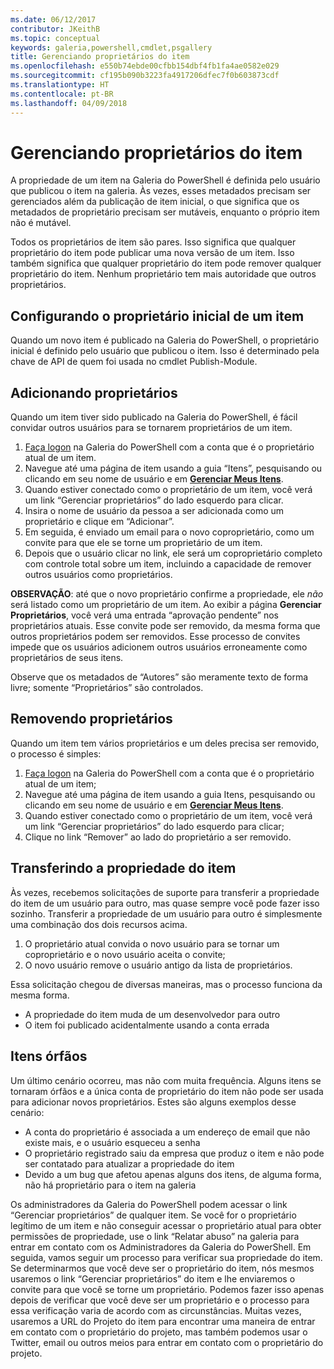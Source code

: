 ```yaml
---
ms.date: 06/12/2017
contributor: JKeithB
ms.topic: conceptual
keywords: galeria,powershell,cmdlet,psgallery
title: Gerenciando proprietários do item
ms.openlocfilehash: e550b74ebde00cfbb154dbf4fb1fa4ae0582e029
ms.sourcegitcommit: cf195b090b3223fa4917206dfec7f0b603873cdf
ms.translationtype: HT
ms.contentlocale: pt-BR
ms.lasthandoff: 04/09/2018
---
```

# <a name="managing-item-owners"></a>Gerenciando proprietários do item

A propriedade de um item na Galeria do PowerShell é definida pelo usuário que publicou o item na galeria.
Às vezes, esses metadados precisam ser gerenciados além da publicação de item inicial, o que significa que os metadados de proprietário precisam ser mutáveis, enquanto o próprio item não é mutável.

Todos os proprietários de item são pares.
Isso significa que qualquer proprietário do item pode publicar uma nova versão de um item. Isso também significa que qualquer proprietário do item pode remover qualquer proprietário do item.
Nenhum proprietário tem mais autoridade que outros proprietários.

## <a name="setting-an-items-initial-owner"></a>Configurando o proprietário inicial de um item

Quando um novo item é publicado na Galeria do PowerShell, o proprietário inicial é definido pelo usuário que publicou o item. Isso é determinado pela chave de API de quem foi usada no cmdlet Publish-Module.

## <a name="adding-owners"></a>Adicionando proprietários

Quando um item tiver sido publicado na Galeria do PowerShell, é fácil convidar outros usuários para se tornarem proprietários de um item.

1. [Faça logon](https://powershellgallery.com/users/account/LogOn) na Galeria do PowerShell com a conta que é o proprietário atual de um item.
2. Navegue até uma página de item usando a guia “Itens”, pesquisando ou clicando em seu nome de usuário e em [**Gerenciar Meus Itens**](https://www.powershellgallery.com/account/Packages).
3. Quando estiver conectado como o proprietário de um item, você verá um link “Gerenciar proprietários” do lado esquerdo para clicar.
4. Insira o nome de usuário da pessoa a ser adicionada como um proprietário e clique em “Adicionar”.
5. Em seguida, é enviado um email para o novo coproprietário, como um convite para que ele se torne um proprietário de um item.
6. Depois que o usuário clicar no link, ele será um coproprietário completo com controle total sobre um item, incluindo a capacidade de remover outros usuários como proprietários.

**OBSERVAÇÃO**: até que o novo proprietário confirme a propriedade, ele *não* será listado como um proprietário de um item.
Ao exibir a página **Gerenciar Proprietários**, você verá uma entrada “aprovação pendente” nos proprietários atuais.
Esse convite pode ser removido, da mesma forma que outros proprietários podem ser removidos.
Esse processo de convites impede que os usuários adicionem outros usuários erroneamente como proprietários de seus itens.

Observe que os metadados de “Autores” são meramente texto de forma livre; somente “Proprietários” são controlados.


## <a name="removing-owners"></a>Removendo proprietários
Quando um item tem vários proprietários e um deles precisa ser removido, o processo é simples:

1. [Faça logon](https://powershellgallery.com/users/account/LogOn) na Galeria do PowerShell com a conta que é o proprietário atual de um item;
2. Navegue até uma página de item usando a guia Itens, pesquisando ou clicando em seu nome de usuário e em [**Gerenciar Meus Itens**](https://www.powershellgallery.com/account/Packages).
3. Quando estiver conectado como o proprietário de um item, você verá um link “Gerenciar proprietários” do lado esquerdo para clicar;
4. Clique no link “Remover” ao lado do proprietário a ser removido.



## <a name="transferring-item-ownership"></a>Transferindo a propriedade do item
Às vezes, recebemos solicitações de suporte para transferir a propriedade do item de um usuário para outro, mas quase sempre você pode fazer isso sozinho.
Transferir a propriedade de um usuário para outro é simplesmente uma combinação dos dois recursos acima.

1. O proprietário atual convida o novo usuário para se tornar um coproprietário e o novo usuário aceita o convite;
2. O novo usuário remove o usuário antigo da lista de proprietários.

Essa solicitação chegou de diversas maneiras, mas o processo funciona da mesma forma.

* A propriedade do item muda de um desenvolvedor para outro
* O item foi publicado acidentalmente usando a conta errada


## <a name="orphaned-items"></a>Itens órfãos
Um último cenário ocorreu, mas não com muita frequência.
Alguns itens se tornaram órfãos e a única conta de proprietário do item não pode ser usada para adicionar novos proprietários.
Estes são alguns exemplos desse cenário:

* A conta do proprietário é associada a um endereço de email que não existe mais, e o usuário esqueceu a senha
* O proprietário registrado saiu da empresa que produz o item e não pode ser contatado para atualizar a propriedade do item
* Devido a um bug que afetou apenas alguns dos itens, de alguma forma, não há proprietário para o item na galeria

Os administradores da Galeria do PowerShell podem acessar o link “Gerenciar proprietários” de qualquer item.
Se você for o proprietário legítimo de um item e não conseguir acessar o proprietário atual para obter permissões de propriedade, use o link “Relatar abuso” na galeria para entrar em contato com os Administradores da Galeria do PowerShell.
Em seguida, vamos seguir um processo para verificar sua propriedade do item.
Se determinarmos que você deve ser o proprietário do item, nós mesmos usaremos o link “Gerenciar proprietários” do item e lhe enviaremos o convite para que você se torne um proprietário.
Podemos fazer isso apenas depois de verificar que você deve ser um proprietário e o processo para essa verificação varia de acordo com as circunstâncias.
Muitas vezes, usaremos a URL do Projeto do item para encontrar uma maneira de entrar em contato com o proprietário do projeto, mas também podemos usar o Twitter, email ou outros meios para entrar em contato com o proprietário do projeto.